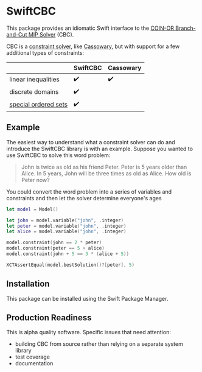 # SwiftCBC

This package provides an idiomatic Swift interface to the [COIN-OR Branch-and-Cut MIP Solver](https://projects.coin-or.org/Cbc) (CBC).

CBC is a [constraint solver](https://en.wikipedia.org/wiki/Constraint_programming), like [Cassowary](https://github.com/compnerd/cassowary), but with support for a few additional types of constraints:

| | SwiftCBC | Cassowary |
|-|-|-|
| linear inequalities | ✔️ | ✔️ |
| discrete domains | ✔️ | |
| [special ordered sets](https://en.wikipedia.org/wiki/Special_ordered_set) | ✔️ | |

## Example

The easiest way to understand what a constraint solver can do and introduce the SwiftCBC library is with an example.
Suppose you wanted to use SwiftCBC to solve this word problem:

> John is twice as old as his friend Peter. Peter is 5 years older than Alice. In 5 years, John will be three times as old as Alice. How old is Peter now?

You could convert the word problem into a series of variables and constraints and then let the solver determine everyone's ages

```swift
let model = Model()

let john = model.variable("john", .integer)
let peter = model.variable("john", .integer)
let alice = model.variable("john", .integer)

model.constraint(john == 2 * peter)
model.constraint(peter == 5 + alice)
model.constraint(john + 5 == 3 * (alice + 5))

XCTAssertEqual(model.bestSolution()?[peter], 5)
```

## Installation

This package can be installed using the Swift Package Manager.

## Production Readiness

This is alpha quality software. Specific issues that need attention:

 - building CBC from source rather than relying on a separate system library
 - test coverage
 - documentation
